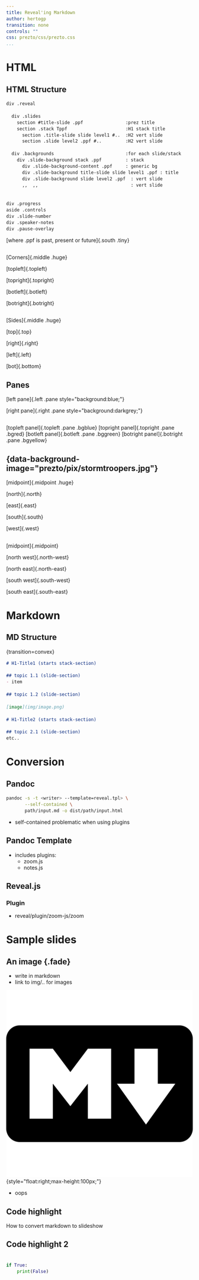 ```yaml
---
title: Reveal'ing Markdown
author: hertogp
transition: none
controls: ""
css: prezto/css/prezto.css
...
```


# HTML

## HTML Structure

```{.html style="font-size:50%"}
div .reveal

  div .slides
    section #title-slide .ppf                :prez title
    section .stack Tppf                      :H1 stack title
      section .title-slide slide level1 #..  :H2 vert slide
      section .slide level2 .ppf #..         :H2 vert slide

  div .backgrounds                           :for each slide/stack
    div .slide-background stack .ppf         : stack
      div .slide-background-content .ppf     : generic bg
      div .slide-background title-slide slide level1 .ppf : title
      div .slide-background slide level2 .ppf  : vert slide
      ,,  ,,                                   : vert slide


div .progress
aside .controls
div .slide-number
div .speaker-notes
div .pause-overlay
```

[where .ppf is past, present or future]{.south .tiny}

##

[Corners]{.middle .huge}

[topleft]{.topleft}

[topright]{.topright}

[botleft]{.botleft}

[botright]{.botright}


##

[Sides]{.middle .huge}

[top]{.top}

[right]{.right}

[left]{.left}

[bot]{.bottom}

## Panes

[left pane]{.left .pane style="background:blue;"}

[right pane]{.right .pane style="background:darkgrey;"}

##
[topleft panel]{.topleft .pane .bgblue}
[topright panel]{.topright .pane .bgred}
[botleft panel]{.botleft .pane .bggreen}
[botright panel]{.botright .pane .bgyellow}

## {data-background-image="prezto/pix/stormtroopers.jpg"}

[midpoint]{.midpoint .huge}

[north]{.north}

[east]{.east}

[south]{.south}

[west]{.west}


##

[midpoint]{.midpoint}

[north west]{.north-west}

[north east]{.north-east}

[south west]{.south-west}

[south east]{.south-east}


# Markdown

## MD Structure
{transition=convex}
```markdown
# H1-Title1 (starts stack-section)

## topic 1.1 (slide-section)
- item

## topic 1.2 (slide-section)

[image](img/image.png)

# H1-Title2 (starts stack-section)

## topic 2.1 (slide-section)
etc..
```

# Conversion

## Pandoc

```bash
pandoc -s -t <writer> --template=reveal.tpl> \
       --self-contained \
       path/input.md -o dist/path/input.html
```

- self-contained problematic when using plugins

## Pandoc Template

- includes plugins:
    - zoom.js
    - notes.js

## Reveal.js

### Plugin
- reveal/plugin/zoom-js/zoom


# Sample slides

## An image {.fade}

- write in markdown
- link to img/.. for images

![](img/a.png){style="float:right;max-height:100px;"}

- oops

## Code highlight

How to convert markdown to slideshow


## Code highlight 2

```python

if True:
    print(False)
```



